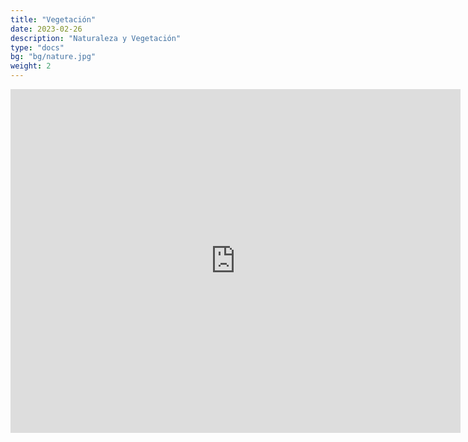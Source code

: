 ```yaml
---
title: "Vegetación"
date: 2023-02-26
description: "Naturaleza y Vegetación"
type: "docs"
bg: "bg/nature.jpg"
weight: 2
---
```


<div class="googlemap-if">
  <iframe src="https://widgets.scribblemaps.com/sm/?d=true&z=true&l=true&id=U1ZwTHRDGL&s" allow="geolocation" allowfullscreen width="720" height="550" frameborder="0" title="Guía de Paisajes y Vegetación para GeoGuessr" loading="lazy" webkitallowfullscreen mozallowfullscreen allowfullscreen></iframe>
</div>
